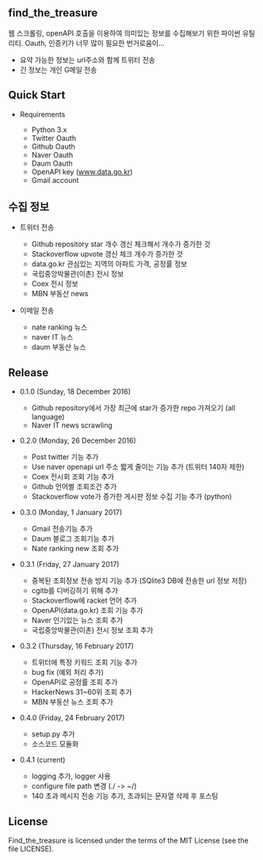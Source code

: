 find_the_treasure
----------------

웹 스크롤링, openAPI 호출을 이용하여 의미있는 정보를 수집해보기 위한 파이썬 유틸리티.
Oauth, 인증키가 너무 많이 필요한 번거로움이...

- 요약 가능한 정보는 url주소와 함께 트위터 전송
- 긴 정보는 개인 G메일 전송

Quick Start
----------------
- Requirements

  - Python 3.x
  - Twitter Oauth
  - Github Oauth
  - Naver Oauth
  - Daum Oauth
  - OpenAPI key (www.data.go.kr)
  - Gmail account

수집 정보
---------
- 트위터 전송
  - Github repository star 개수 갱신 체크해서 개수가 증가한 것
  - Stackoverflow upvote 갱신 체크 개수가 증가한 것
  - data.go.kr 관심있는 지역의 아파트 가격, 공정률 정보
  - 국립중앙박물관(이촌) 전시 정보 
  - Coex 전시 정보
  - MBN 부동산 news 

- 이메일 전송
  - nate ranking 뉴스
  - naver IT 뉴스
  - daum 부동산 뉴스

Release
-------
- 0.1.0 (Sunday, 18 December 2016)
  - Github repository에서 가장 최근에 star가 증가한 repo 가져오기 (all language)
  - Naver IT news scrawling

- 0.2.0 (Monday, 26 December 2016)
  - Post twitter 기능 추가
  - Use naver openapi url 주소 짧게 줄이는 기능 추가 (트위터 140자 제한)
  - Coex 전시회 조회 기능 추가
  - Github 언어별 조회조건 추가
  - Stackoverflow vote가 증가한 게시판 정보 수집 기능 추가 (python)

- 0.3.0 (Monday, 1 January 2017)
  - Gmail 전송기능 추가
  - Daum 블로그 조회기능 추가
  - Nate ranking new 조회 추가

- 0.3.1 (Friday, 27 January 2017)
  - 중복된 조회정보 전송 방지 기능 추가 (SQlite3 DB에 전송한 url 정보 저장)
  - cgitb를 디버깅하기 위해 추가 
  - Stackoverflow에 racket 언어 추가
  - OpenAPI(data.go.kr) 조회 기능 추가
  - Naver 인기있는 뉴스 조회 추가
  - 국립중앙박물관(이촌) 전시 정보 조회 추가

- 0.3.2 (Thursday, 16 February 2017)
  - 트위터에 특정 키워드 조회 기능 추가
  - bug fix (예외 처리 추가)
  - OpenAPI로 공정률 조회 추가
  - HackerNews 31~60위 조회 추가
  - MBN 부동산 뉴스 조회 추가

- 0.4.0 (Friday, 24 February 2017)
  - setup.py 추가
  - 소스코드 모듈화

- 0.4.1 (current)
  - logging 추가, logger 사용
  - configure file path 변경 (./ -> ~/)
  - 140 초과 메시지 전송 기능 추가, 초과되는 문자열 삭제 후 포스팅

License
-------
Find_the_treasure is licensed under the terms of the MIT License (see the file LICENSE).
